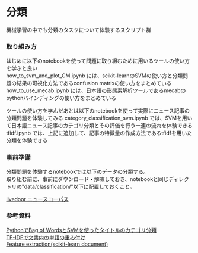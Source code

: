 # 分類
機械学習の中でも分類のタスクについて体験するスクリプト群

### 取り組み方
はじめに以下のnotebookを使って問題に取り組むために用いるツールの使い方を学ぶと良い  
how_to_svm_and_plot_CM.ipynb には、scikit-learnのSVMの使い方と分類問題の結果の可視化方法であるconfusion matrixの使い方をまとめている  
how_to_use_mecab.ipynb には、日本語の形態素解析ツールであるmecabのpythonバインディングの使い方をまとめている  
  
ツールの使い方を学んだあとは以下のnotebookを使って実際にニュース記事の分類問題を体験してみる
category_classification_svm.ipynb では、SVMを用いて日本語ニュース記事のカテゴリ分類とその評価を行う一連の流れを体験できる  
tfidf.ipynb では、上記に追加して、記事の特徴量の作成方法であるtfidfを用いた分類を体験できる

### 事前準備
分類問題を体験するnotebookでは以下のデータの分類する。  
取り組む前に、事前にダウンロード・解凍しておき、notebookと同じディレクトリの"data/classification/"以下に配置しておくこと。  

[livedoor ニュースコーパス](http://www.rondhuit.com/download.html#ldcc)

### 参考資料
[PythonでBag of WordsとSVMを使ったタイトルのカテゴリ分類](http://stmind.hatenablog.com/entry/2013/11/04/164608)  
[TF-IDFで文書内の単語の重み付け](https://takuti.me/note/tf-idf/)  
[Feature extraction(scikit-learn document)](http://scikit-learn.org/stable/modules/feature_extraction.html)